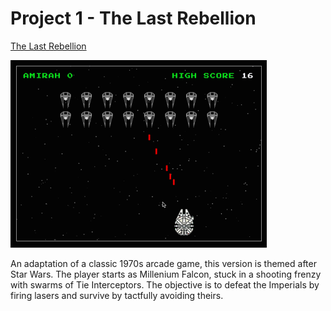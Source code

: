 # Project 1 - The Last Rebellion

<a href="http://https://amirahsham01.github.io/proj1-last-rebellion/">The Last Rebellion</a>

<img src="imgs/sample.gif">

An adaptation of a classic 1970s arcade game, this version is themed after Star Wars. The player starts as Millenium Falcon, stuck in a shooting frenzy with swarms of Tie Interceptors. The objective is to defeat the Imperials by firing lasers and survive by tactfully avoiding theirs.
